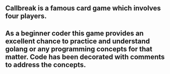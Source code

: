 ## Callbreak is a famous card game which involves four players. 
## As a beginner coder this game provides an excellent chance to practice and understand golang or any programming concepts for that matter. Code has been decorated with comments to address the concepts. 
